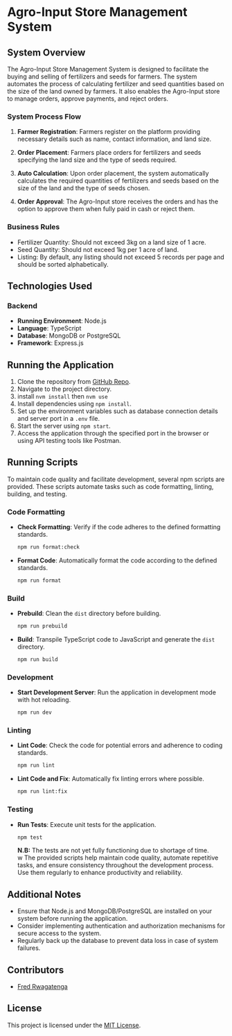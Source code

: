# Agro-Input Store Management System

## System Overview

The Agro-Input Store Management System is designed to facilitate the buying and selling of fertilizers and seeds for farmers. The system automates the process of calculating fertilizer and seed quantities based on the size of the land owned by farmers. It also enables the Agro-Input store to manage orders, approve payments, and reject orders.

### System Process Flow

1. **Farmer Registration**: Farmers register on the platform providing necessary details such as name, contact information, and land size.

2. **Order Placement**: Farmers place orders for fertilizers and seeds specifying the land size and the type of seeds required.

3. **Auto Calculation**: Upon order placement, the system automatically calculates the required quantities of fertilizers and seeds based on the size of the land and the type of seeds chosen.

4. **Order Approval**: The Agro-Input store receives the orders and has the option to approve them when fully paid in cash or reject them.

### Business Rules

- Fertilizer Quantity: Should not exceed 3kg on a land size of 1 acre.
- Seed Quantity: Should not exceed 1kg per 1 acre of land.
- Listing: By default, any listing should not exceed 5 records per page and should be sorted alphabetically.

## Technologies Used

### Backend

- **Running Environment**: Node.js
- **Language**: TypeScript
- **Database**: MongoDB or PostgreSQL
- **Framework**: Express.js

## Running the Application

1. Clone the repository from [GitHub Repo](https://github.com/rwagatenga/agro-input-store).
2. Navigate to the project directory.
3. install `nvm install` then `nvm use`
4. Install dependencies using `npm install`.
5. Set up the environment variables such as database connection details and server port in a `.env` file.
6. Start the server using `npm start`.
7. Access the application through the specified port in the browser or using API testing tools like Postman.

## Running Scripts

To maintain code quality and facilitate development, several npm scripts are provided. These scripts automate tasks such as code formatting, linting, building, and testing.

### Code Formatting

- **Check Formatting**: Verify if the code adheres to the defined formatting standards.

  ```bash
  npm run format:check
  ```

- **Format Code**: Automatically format the code according to the defined standards.
  ```bash
  npm run format
  ```

### Build

- **Prebuild**: Clean the `dist` directory before building.

  ```bash
  npm run prebuild
  ```

- **Build**: Transpile TypeScript code to JavaScript and generate the `dist` directory.
  ```bash
  npm run build
  ```

### Development

- **Start Development Server**: Run the application in development mode with hot reloading.
  ```bash
  npm run dev
  ```

### Linting

- **Lint Code**: Check the code for potential errors and adherence to coding standards.

  ```bash
  npm run lint
  ```

- **Lint Code and Fix**: Automatically fix linting errors where possible.
  ```bash
  npm run lint:fix
  ```

### Testing

- **Run Tests**: Execute unit tests for the application.
  ```bash
  npm test
  ```
  <b>N.B:</b> The tests are not yet fully functioning due to shortage of time. <br />
  w
  The provided scripts help maintain code quality, automate repetitive tasks, and ensure consistency throughout the development process. Use them regularly to enhance productivity and reliability.

## Additional Notes

- Ensure that Node.js and MongoDB/PostgreSQL are installed on your system before running the application.
- Consider implementing authentication and authorization mechanisms for secure access to the system.
- Regularly back up the database to prevent data loss in case of system failures.

## Contributors

- [Fred Rwagatenga](https://github.com/rwagatenga)

## License

This project is licensed under the [MIT License](https://opensource.org/licenses/MIT).
